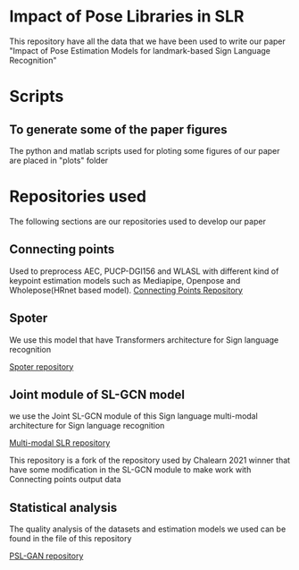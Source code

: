 # Impact of Pose Libraries in SLR

This repository have all the data that we have been used to write our paper "Impact of Pose Estimation Models for landmark-based
Sign Language Recognition"

# Scripts

## To generate some of the paper figures

The python and matlab scripts used for ploting some figures of our paper are placed in "plots" folder

# Repositories used

The following sections are our repositories used to develop our paper

## Connecting points

Used to preprocess AEC, PUCP-DGI156 and WLASL with different kind of keypoint estimation models such as Mediapipe, Openpose and Wholepose(HRnet based model).
[Connecting Points Repository](https://github.com/JoeNatan30/ConnectingPoints)

## Spoter

We use this model that have Transformers architecture for Sign language recognition

[Spoter repository](https://github.com/CristianLazoQuispe/Spoter-SL)

## Joint module of SL-GCN model

we use the Joint SL-GCN module of this Sign language multi-modal architecture for Sign language recognition

[Multi-modal SLR repository](https://github.com/JoeNatan30/CVPR21Chal-SLR)

This repository is a fork of the repository used by Chalearn 2021 winner that have some modification in the SL-GCN module to make work with Connecting points output data

## Statistical analysis

The quality analysis of the datasets and estimation models we used can be found in the file of this repository

[PSL-GAN repository](https://github.com/StevRamos/PSL-GAN/blob/main/EDA/01%20-%20EDA.ipynb)
